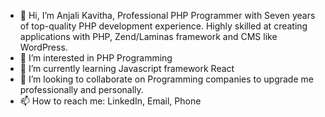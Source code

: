 - 👋 Hi, I’m Anjali Kavitha, Professional PHP Programmer with Seven years of top-quality PHP development experience. Highly skilled at creating applications with PHP, Zend/Laminas framework and CMS like WordPress.
- 👀 I’m interested in PHP Programming
- 🌱 I’m currently learning Javascript framework React
- 💞️ I’m looking to collaborate on Programming companies to upgrade me professionally and personally.
- 📫 How to reach me: LinkedIn, Email, Phone

<!---
anjaliKavitha/anjaliKavitha is a ✨ special ✨ repository because its `README.md` (this file) appears on your GitHub profile.
You can click the Preview link to take a look at your changes.
--->
